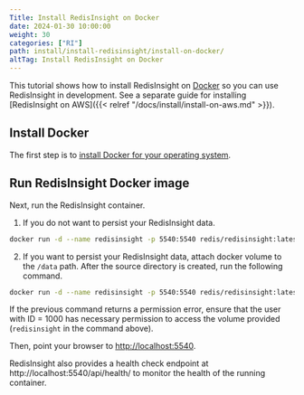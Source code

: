 ```yaml
---
Title: Install RedisInsight on Docker
date: 2024-01-30 10:00:00
weight: 30
categories: ["RI"]
path: install/install-redisinsight/install-on-docker/
altTag: Install RedisInsight on Docker
---
```

This tutorial shows how to install RedisInsight on [Docker](https://www.docker.com/) so you can use RedisInsight in development.
See a separate guide for installing [RedisInsight on AWS]({{< relref "/docs/install/install-on-aws.md" >}}).

## Install Docker

The first step is to [install Docker for your operating system](https://docs.docker.com/install/). 

## Run RedisInsight Docker image

Next, run the RedisInsight container.

1. If you do not want to persist your RedisInsight data.

```bash
docker run -d --name redisinsight -p 5540:5540 redis/redisinsight:latest
```
2. If you want to persist your RedisInsight data, attach docker volume to the `/data` path.
After the source directory is created, run the following command.

```bash
docker run -d --name redisinsight -p 5540:5540 redis/redisinsight:latest -v redisinsight:/data
```

If the previous command returns a permission error, ensure that the user with ID = 1000 has necessary permission to access the volume provided (`redisinsight` in the command above).


Then, point your browser to [http://localhost:5540](http://localhost:5540).

RedisInsight also provides a health check endpoint at http://localhost:5540/api/health/ to monitor the health of the running container.
